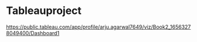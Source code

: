 # Tableauproject
https://public.tableau.com/app/profile/arju.agarwal7649/viz/Book2_16563278049400/Dashboard1
